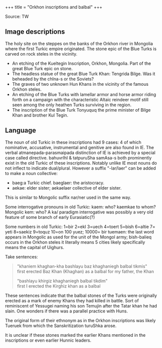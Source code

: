 +++
title = "Orkhon inscriptions and balbal"
+++

Source: TW

## Image descriptions
The holy site on the steppes on the banks of the Orkhon river in Mongolia where the first Turkic empire originated. The stone epic of the Blue Turks is carved on rock steles in the vicinity.

- An etching of the Kueltegin Inscription, Orkhon, Mongolia. Part of the great Blue Turk epic on stone. 
- The headless statue of the great Blue Turk Khan: Tengrida Bilge. Was it beheaded by the chIna-s or the Soviets? 
- The graves of two unknown Hun Khans in the vicinity of the famous Orkhon steles.
- An etching of the Blue Turks with lamellar armor and horse armor riding forth on a campaign with the characteristic Altaic reindeer motif still seen among the only heathen Turks surviving in the region.
- The inscription of the Blue Turk Tonyuquq the prime minister of Bilge Khan and brother Kul Tegin.

## Language
The noun of old Turkic in these inscriptions had 9 cases: 4 of which nominative, accusative, instrumental and genitive are also found in IE. The verbal atmanepada-parasmaipada distinction of IE is achieved by a special case called directive. bahuvrIhI & tatpuruSha samAsa-s both prominently exist in the old Turkic of these inscriptions. Notably unlike IE most nouns do not inflect to indicate dual/plural. However a suffix "-lar/laer" can be added to make a noun collective: 

- baeg:a Turkic chief. baeglaer: the aristocracy. 
- aekae: elder sister; aekaelaer collective of elder sister.

This is similar to Mongolic suffix nar/ner used in the same way. 

Some interrogative pronouns in old Turkic: kaem: who? kaemkae to whom? Mongolic kem: who? A ka/ paradigm interrogative was possibly a very old feature of some branch of early Eurasiatic(?)

Some numbers in old Turkic: 1=bir 2=ekI 3=uech 4=toert 5=bish 6=altie 7= yeti 8=saekiz 9=toquz 10=on 100 yuez; 10000= bir tuemaen: the last word appears in Mongolic as used for the unit of the Mongol army; bish-balieq occurs in the Orkhon steles it literally means 5 cities likely specifically means the capital of Uighurs. 

Take sentences: 

> "khaniem khaghan-kha bashlayu baz khaghaniegh balbal tikmis"  
> first erected Baz Khan (Khaghan) as a balbal for my father, the Khan 
> 
> "bashlayu khirgiz khaghaniegh balbal tikdim"  
> first I erected the Kirghiz khan as a balbal

These sentences indicate that the balbal stones of the Turks were originally erected as a mark of enemy Khans they had killed in battle. Sort of reminiscent of Yessugei naming his son Temujin after the Tatar khan he had slain. One wonders if there was a parallel practice with Huns.

The original form of their ethnonym as in the Orkhon inscriptions was likely Tueruek from which the Sanskritization turuShka arose.

It is unclear if these stones marked the earlier Khans mentioned in the inscriptions or even earlier Hunnic leaders.